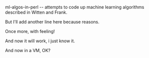 ml-algos-in-perl -- attempts to code up machine learning algorithms described in Witten and Frank.

But I'll add another line here because reasons.

Once more, with feeling!

And now it will work, i just know it.

And now in a VM, OK?
